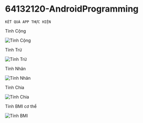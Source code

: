 # 64132120-AndroidProgramming

    KẾT QUẢ APP THỰC HIỆN
Tính Cộng

![Tính Cộng](Anh_App/TinhTong.png)

Tính Trừ

![Tính Trừ](Anh_App/TinhTru.png)

Tính Nhân

![Tính Nhân](Anh_App/TinhNhan.png)

Tính Chia

![Tính Chia](Anh_App/TinhChia.png)

Tính BMI cơ thể

![Tính BMI](Anh_App/TinhBMI.png)
